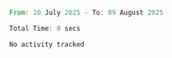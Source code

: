 <!--START_SECTION:waka-->

```rust
From: 10 July 2025 - To: 09 August 2025

Total Time: 0 secs

No activity tracked
```

<!--END_SECTION:waka-->
